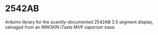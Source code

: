 2542AB
======

Arduino library for the scantily-documented 2542AB 3.5 segment display, salvaged from an INNOKIN iTaste MVP vaporizer base.

